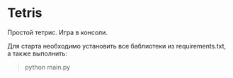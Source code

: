 # Tetris

Простой тетрис. Игра в консоли.

Для старта необходимо установить все баблиотеки из requirements.txt, а также выполнить:
> python main.py
